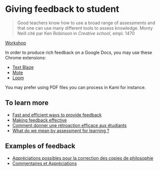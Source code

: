 # Giving feedback to student

> Good teachers know how to use a broad range of assessments and that one can use many different tools to assess knowledge.
> Monty Neill cité par Ken Robinson in *Creative school*, empl. 1470

[Workshop](https://docs.google.com/presentation/d/1JIuQCg9m8hYTBW9JDtT4Zv77raPcIv-7-6J3y-x9jEs/edit)

In order to produce rich feedback on a Google Docs, you may use these Chrome extensions:

- [Text Blaze](https://t.co/3TQGp6eQQE?amp=1)
- [Mote](https://www.justmote.me/)
- [Loom](https://chrome.google.com/webstore/detail/loom-for-chrome/liecbddmkiiihnedobmlmillhodjkdmb)

You may prefer using PDF files you can process in Kami for instance.

## To learn more

- [Fast and efficient ways to provide feedback](https://www.edutopia.org/article/fast-and-efficient-ways-provide-feedback)
- [Making feedback effective](https://bold.expert/making-feedback-effective/)
- [Comment donner une rétroaction efficace aux étudiants](https://www.profweb.ca/publications/articles/comment-donner-une-retroaction-efficace-aux-etudiants)
- [What do we mean by assessment for learning ?](https://www.youtube.com/watch?v=q-myBw36_DA)

## Examples of feedback

- [Appréciations possibles pour la correction des copies de philosophie](https://github.com/eyssette/ressources-generales-enseignement-philosophie/blob/master/liste-appreciations-courantes.md)
- [Commentaires et Appréciations](https://www.ralentirtravaux.com/w/index.php?title=Commentaires_et_Appr%C3%A9ciations)